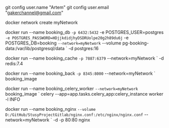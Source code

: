 git config user.name "Artem"
git config user.email "gakerchannel@gmail.com"

docker network create myNetwork

docker run --name booking_db `
    -p 6432:5432 `
    -e POSTGRES_USER=postgres `
    -e POSTGRES_PASSWORD=HDjjkdidjhyDSDRUolpe20g2h89du6j `
    -e POSTGRES_DB=booking `
    --network=myNetwork `
    --volume pg-booking-data:/var/lib/postgresql/data `
    -d postgres:16

docker run --name booking_cache `
    -p 7887:6379 `
    --network=myNetwork `
    -d redis:7.4

docker run --name booking_back `
    -p 8345:8000 `
    --network=myNetwork `
    booking_image

docker run --name booking_celery_worker `
    --network=myNetwork `
    booking_image `
    celery --app=app.tasks.celery_app:celery_instance worker -l INFO

docker run --name booking_nginx `
    --volume D:/GitHub/StusyProjectGitlab/nginx.conf:/etc/nginx/nginx.conf `
    --network=myNetwork `
    -d -p 80:80 nginx